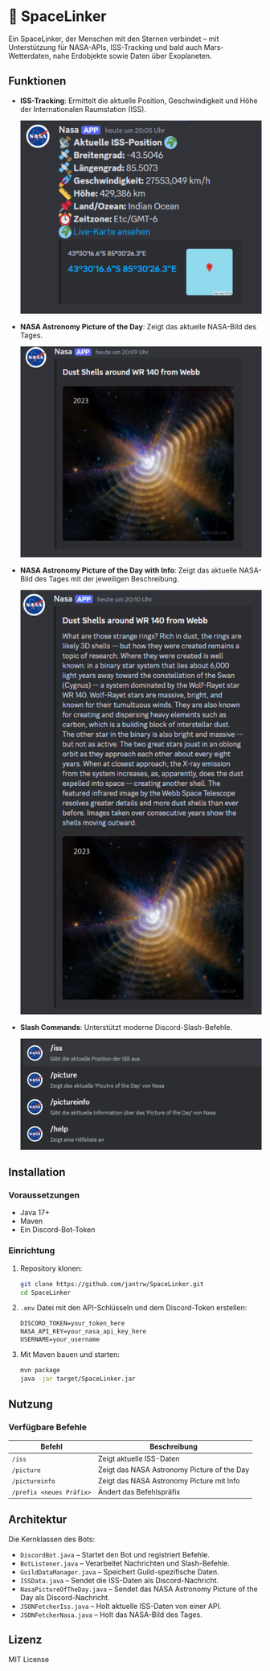 # 🌌 SpaceLinker

Ein SpaceLinker, der Menschen mit den Sternen verbindet – mit Unterstützung für NASA-APIs, ISS-Tracking und bald auch Mars-Wetterdaten, nahe Erdobjekte sowie Daten über Exoplaneten.

## Funktionen

- **ISS-Tracking**: Ermittelt die aktuelle Position, Geschwindigkeit und Höhe der Internationalen Raumstation (ISS).

  <img src="images/ISS_Output.png" alt="ISS-Output" width="500">

- **NASA Astronomy Picture of the Day**: Zeigt das aktuelle NASA-Bild des Tages.

  <img src="images/NasaPictureOfTheDay_Output.png" alt="NASA-Picture-Output" width="500">

- **NASA Astronomy Picture of the Day with Info**: Zeigt das aktuelle NASA-Bild des Tages mit der jeweiligen Beschreibung.

  <img src="images/NasaPictureOfTheDayInfo_Output.png" alt="NASA-Picture-Info-Output" width="500">

- **Slash Commands**: Unterstützt moderne Discord-Slash-Befehle.

   <img src="images/Slash_Command.png" alt="Slash_Command" width="500">

## Installation

### Voraussetzungen

- Java 17+
- Maven
- Ein Discord-Bot-Token

### Einrichtung

1. Repository klonen:
   ```sh
   git clone https://github.com/jantrw/SpaceLinker.git
   cd SpaceLinker
   ```
2. `.env` Datei mit den API-Schlüsseln und dem Discord-Token erstellen:
   ```env
   DISCORD_TOKEN=your_token_here
   NASA_API_KEY=your_nasa_api_key_here
   USERNAME=your_username
   ```
3. Mit Maven bauen und starten:
   ```sh
   mvn package
   java -jar target/SpaceLinker.jar
   ```

## Nutzung

### Verfügbare Befehle

| Befehl                   | Beschreibung                                |
| ------------------------ | ------------------------------------------- |
| `/iss`                   | Zeigt aktuelle ISS-Daten                    |
| `/picture`               | Zeigt das NASA Astronomy Picture of the Day |
| `/pictureinfo`           | Zeigt das NASA Astronomy Picture mit Info   |
| `/prefix <neues Präfix>` | Ändert das Befehlspräfix                    |

## Architektur

Die Kernklassen des Bots:

- `DiscordBot.java` – Startet den Bot und registriert Befehle.
- `BotListener.java` – Verarbeitet Nachrichten und Slash-Befehle.
- `GuildDataManager.java` – Speichert Guild-spezifische Daten.
- `ISSData.java` – Sendet die ISS-Daten als Discord-Nachricht.
- `NasaPictureOfTheDay.java` – Sendet das NASA Astronomy Picture of the Day als Discord-Nachricht.
- `JSONFetcherIss.java` – Holt aktuelle ISS-Daten von einer API.
- `JSONFetcherNasa.java` – Holt das NASA-Bild des Tages.

## Lizenz

MIT License

